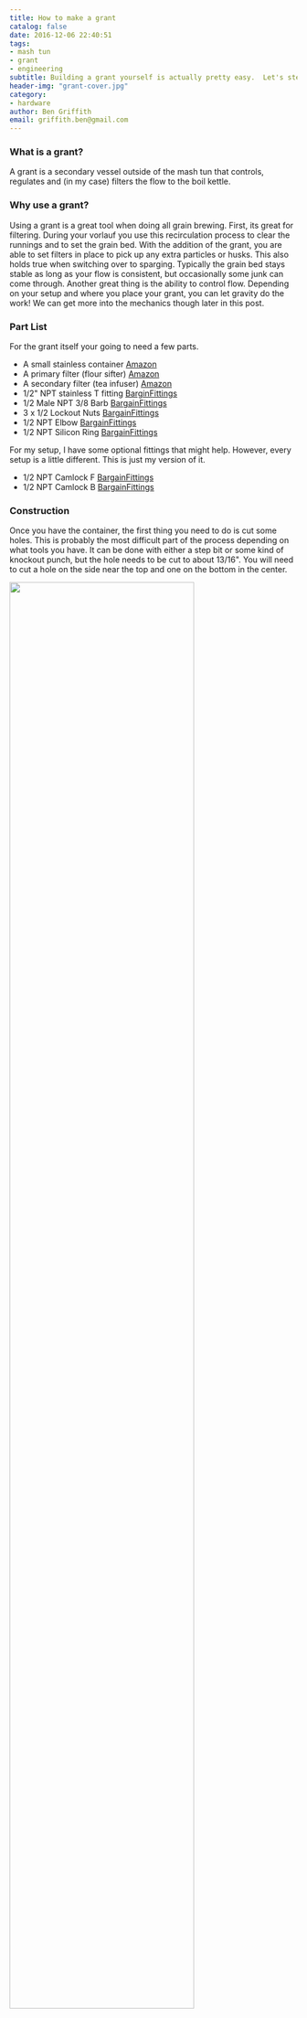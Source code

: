 ```yaml
---
title: How to make a grant
catalog: false
date: 2016-12-06 22:40:51
tags:
- mash tun
- grant
- engineering
subtitle: Building a grant yourself is actually pretty easy.  Let's step through the concept.
header-img: "grant-cover.jpg"
category:
- hardware
author: Ben Griffith
email: griffith.ben@gmail.com
---
```


### What is a grant?

A grant is a secondary vessel outside of the mash tun that controls, regulates and (in my case) filters the flow to the boil kettle.

### Why use a grant?

Using a grant is a great tool when doing all grain brewing.  First, its great for filtering.  During your vorlauf you use this recirculation process to clear the runnings and to set the grain bed.  With the addition of the grant, you are able to set filters in place to pick up any extra particles or husks.  This also holds true when switching over to sparging.  Typically the grain bed stays stable as long as your flow is consistent, but occasionally some junk can come through.  Another great thing is the ability to control flow.  Depending on your setup and where you place your grant, you can let gravity do the work!  We can get more into the mechanics though later in this post.

### Part List

For the grant itself your going to need a few parts.
* A small stainless container [Amazon](https://www.amazon.com/TableCraft-Products-HU2-Utensil-Stainless/dp/B00FNVR6SK/)
* A primary filter (flour sifter) [Amazon](https://www.amazon.com/gp/product/B001TR9AW2/)
* A secondary filter (tea infuser) [Amazon](https://www.amazon.com/Strainer-Bar-Brat-Stainless-Cocktail/dp/B01E08U8GS/)
* 1/2" NPT stainless T fitting [BarginFittings](http://www.bargainfittings.com/index.php?route=product/product&keyword=tee&category_id=0&product_id=65)
* 1/2 Male NPT 3/8 Barb [BargainFittings](http://www.bargainfittings.com/index.php?route=product/product&keyword=barb&category_id=0&product_id=137)
* 3 x 1/2 Lockout Nuts [BargainFittings](http://www.bargainfittings.com/index.php?route=product/product&keyword=nut&category_id=0&product_id=56)
* 1/2 NPT Elbow [BargainFittings](http://www.bargainfittings.com/index.php?route=product/product&keyword=elbow&category_id=0&product_id=120)
* 1/2 NPT Silicon Ring [BargainFittings](http://www.bargainfittings.com/index.php?route=product/product&keyword=silicon&category_id=0&product_id=247)

For my setup, I have some optional fittings that might help.  However, every setup is a little different.  This is just my version of it.

* 1/2 NPT Camlock F [BargainFittings](http://www.bargainfittings.com/index.php?route=product/product&path=51_54&product_id=133)
* 1/2 NPT Camlock B [BargainFittings](http://www.bargainfittings.com/index.php?route=product/product&path=51_54&product_id=140)

### Construction

Once you have the container, the first thing you need to do is cut some holes.  This is probably the most difficult part of the process depending on what tools you have.  It can be done with either a step bit or some kind of knockout punch, but the hole needs to be cut to about 13/16".  You will need to cut a hole on the side near the top and one on the bottom in the center.  

<div class="center-block text-center">
  <img src="{% asset_path grant_hole_1.jpg %}" width="80%%" class="img-rounded" />
  <br/>
  <img src="{% asset_path grant_hole_2.jpg %}" width="80%" class="img-rounded" />
</div>

The next step is to attach the bottom assembly.  In my case I use camlocks, but any standard 1/2" threaded nipple would work.  Use a locknut on the outside and on the inside to tighten.  Be sure to put the silicon ring on the outside of the vessel.

<div class="center-block text-center">
  <img src="{% asset_path grant_bottom_assembly.jpg %}" width="80%%" class="img-rounded" />
  <br/>
  <img src="{% asset_path grant_bottom_assembly_attached.jpg %}" width="80%%" class="img-rounded" />
  <br/>
  <img src="{% asset_path grant_bottom_assembly_attached_inside.jpg %}" width="80%%" class="img-rounded" />
</div>

After the bottom assembly is added, you can put in the filters.  The first filter is the secondary filter.  This filter grabs all of the tiny particles that might come through while vorlaufing.  The next is the primary filter, which grabs most of the grain husks and larger particles that come through initially.

<div class="center-block text-center">
  <img src="{% asset_path grant_filter_secondary.jpg %}" width="80%%" class="img-rounded" />
  <br/>
  <img src="{% asset_path grant_filter_primary.jpg %}" width="80%%" class="img-rounded" />
  <br/>
  <img src="{% asset_path grant_filter_secondary_installed.jpg %}" width="80%%" class="img-rounded" />
  <br/>
  <img src="{% asset_path grant_filter_primary_installed.jpg %}" width="80%%" class="img-rounded" />
</div>

After the bottom assembly is added, we can mount up the top assembly.  This portion will allow wort to run in a linear flow without adjustment.  

<div class="center-block text-center">
  <img src="{% asset_path grant_top_assembly.jpg %}" width="80%%" class="img-rounded" />
  <br/>
  <img src="{% asset_path grant_top_assembly_complete.jpg %}" width="80%%" class="img-rounded" />
</div>

After everything is assembled, you are ready to put your grant to use.

<div class="center-block text-center">
  <img src="{% asset_path grant_complete.jpg %}" width="80%%" class="img-rounded" />
</div>

<br/>
### Putting it to use

Now lets see how we can actually use this.  In this setup, I have my mash tun and grant sitting next to each other.  My grant sits right under the level in which my mash is usually filled.

<div class="center-block text-center">
  <img src="{% asset_path grant_usage.jpg %}" width="80%%" class="img-rounded" />
</div>


1. When starting the vorlauf, I am able to open up the valve fully and leave it.  The hydrostatic pressure produced from within the mash tun will create a smooth and consistent linear flow.  The rate of flow is then determined by the rate in which you add sparge water later on.  Want it to go faster, sparge faster.

2. The hydrostatic pressure will push the wort up through the pipe and into the grant.  Let gravity do all the work!  Now the grant can start to filter our runnings.

3. Once the grant starts to fill, it will prime the pump.  The pump will be used to pump the wort back up to the top of the mash tun.

4. The valve at the top of the mash tun will regulate the level of wort within the grant.  Since the flow from the mash tun into the grant will be much slower than the flow the pump can produce, we need a way to slow that down.  Otherwise, the pump would empty the grant and lose its prime.
